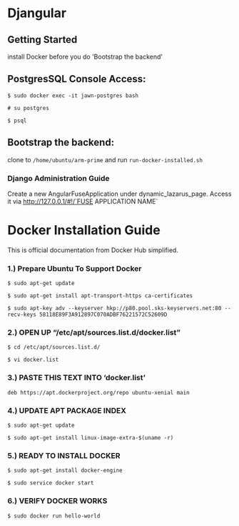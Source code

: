 # Djangular

## Getting Started

install Docker before you do 'Bootstrap the backend'


## PostgresSQL Console Access:

`$ sudo docker exec -it jawn-postgres bash`

`# su postgres`

`$ psql`


## Bootstrap the backend:

clone to `/home/ubuntu/arm-prime` and run `run-docker-installed.sh`


### Django Administration Guide

Create a new AngularFuseApplication under dynamic_lazarus_page.
Access it via http://127.0.0.1/#!/`FUSE APPLICATION NAME`






# Docker Installation Guide

This is official documentation from Docker Hub simplified.


### 1.) Prepare Ubuntu To Support Docker

`$ sudo apt-get update`

`$ sudo apt-get install apt-transport-https ca-certificates`

`$ sudo apt-key adv --keyserver hkp://p80.pool.sks-keyservers.net:80 --recv-keys 58118E89F3A912897C070ADBF76221572C52609D`



### 2.) OPEN UP “/etc/apt/sources.list.d/docker.list”

`$ cd /etc/apt/sources.list.d/`

`$ vi docker.list`



### 3.) PASTE THIS TEXT INTO ‘docker.list’

`deb https://apt.dockerproject.org/repo ubuntu-xenial main`



### 4.) UPDATE APT PACKAGE INDEX

`$ sudo apt-get update`

`$ sudo apt-get install linux-image-extra-$(uname -r)`



### 5.) READY TO INSTALL DOCKER

`$ sudo apt-get install docker-engine`

`$ sudo service docker start`



### 6.) VERIFY DOCKER WORKS

`$ sudo docker run hello-world`




